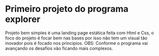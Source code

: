 <h1>Primeiro projeto do programa explorer</h1>

<p>Projeto bem simples é uma landing page estática feita com Html e Css, o foco do projeto é focar bem nas bases por isso não tem um visual tão inovador pois é 
focado nos principios. OBS: Conforme o programa vai avançando os desafios vão ficando mais complexos.</p>
